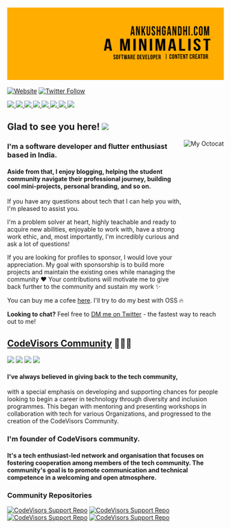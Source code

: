 <p align="center"><a href="https://ankushgandhi.com">
    <img src="https://raw.githubusercontent.com/ankushsinghgandhi/ankushsinghgandhi/master/images/ANKUSHNEW.jpg" />
  </a>

[![Website](https://img.shields.io/website?label=ankushgandhi.com&style=for-the-badge&url=https%3A%2F%2Fcodestackr.com)](https://ankushgandhi.com)
[![Twitter Follow](https://img.shields.io/twitter/follow/ankushsgandhi?color=1DA1F2&logo=twitter&style=for-the-badge)](https://twitter.com/intent/follow?original_referer=https%3A%2F%2Fgithub.com%2FcodeSTACKr&screen_name=ankushsgandhi)
    
   <a href="http://twitter.com/ankushsgandhi">
    <img src="https://img.shields.io/badge/-Twitter-blue?style=flat-square&logo=twitter&logoColor=white" />
  </a>
   <a href="https://www.linkedin.com/in/ankushsinghgandhi/">
    <img src="https://img.shields.io/badge/-LinkedIn-0e76a8?style=flat-square&logo=Linkedin&logoColor=white" />
  </a>
  <a href="https://dev.to/@ankushsinghgandhi">
    <img src="https://img.shields.io/badge/-Dev.to-grey?style=flat-square&logo=dev.to&logoColor=white"/>
  </a>
  <a href="https://stackoverflow.com/users/13790266/ankush-singh-gandhi?tab=profile">
    <img src="https://img.shields.io/badge/-Stackoverflow-orange?style=flat-square&logo=stackoverflow&logoColor=white"/>
  </a>
  <a href="https://leetcode.com/ankushsinghgandhi/">
    <img src="https://img.shields.io/badge/-Leetcode-yellow?style=flat-square&logo=Leetcode&logoColor=white"/>
  </a>
    <a href="https://www.hackerrank.com/ankushsgandhi">
    <img src="https://img.shields.io/badge/-HackerRank-green?style=flat-square&logo=Hackerrank&logoColor=white"/>
  </a>
  <a href="http://www.youtube.com/c/TechXtreme">
    <img src="https://img.shields.io/badge/-Youtube-red?style=flat-square&logo=Youtube&logoColor=white"/>
  </a>
  <a href="https://www.hackerearth.com/@ankushsinghgandhi">
    <img src="https://img.shields.io/badge/-Hackerearth-purple?style=flat-square&logo=Hackerearth&logoColor=white"/>
  </a>

## Glad to see you here! <img src="https://raw.githubusercontent.com/syedareehaquasar/syedareehaquasar/master/gifs/Hi.gif" width="30px">
    
<img align="right" height="350" alt="My Octocat" src="https://user-images.githubusercontent.com/55637484/138565818-67728dce-a634-41e5-bf1f-1f1f7fa28b07.png" />

### I'm a software developer and flutter enthusiast based in India. 
    
#### Aside from that, I enjoy blogging, helping the student community navigate their professional journey, building cool mini-projects, personal branding, and so on.

If you have any questions about tech that I can help you with, I'm pleased to assist you.

I'm a problem solver at heart, highly teachable and ready to acquire new abilities, enjoyable to work with, have a strong work ethic, and, most importantly, I'm incredibly curious and ask a lot of questions!

If you are looking for profiles to sponsor, I would love your appreciation. My goal with sponsorship is to build more projects and maintain the existing ones while managing the community ❤️ Your contributions will motivate me to give back further to the community and sustain my work ✨
    
You can buy me a cofee <a href="https://www.buymeacoffee.com/ankushsingh">here</a>. I'll try to do my best with OSS 🔥
    
<b>Looking to chat?</b> Feel free to [DM me on Twitter](https://twitter.com/intent/follow?original_referer=https%3A%2F%2Fgithub.com%2FcodeSTACKr&screen_name=ankushsgandhi) - the fastest way to reach out to me!
    
## [CodeVisors Community](https://codevisors.github.io) 🧑‍🤝‍🧑
    
<a href="http://twitter.com/ankushsgandhi"><img src="https://img.shields.io/badge/-Twitter-blue?style=flat-square&logo=twitter&logoColor=white" /></a>
<a href="https://discord.gg/47vQN9Z3XB"><img src="https://img.shields.io/badge/-Discord-purple?style=flat-square&logo=Discord&logoColor=white"/></a>
<a href="https://codevisors.substack.com/subscribe"><img src="https://img.shields.io/badge/-NewsLetter-grey?style=flat-square&logo=Substack&logoColor=white"/></a>
<a href="https://github.com/codevisors"><img src="https://img.shields.io/badge/-GitHub-black?style=flat-square&logo=GitHub&logoColor=white"/></a>
    
#### I've always believed in giving back to the tech community, 
with a special emphasis on developing and supporting chances for people looking to begin a career in technology through diversity and inclusion programmes. This began with mentoring and presenting workshops in collaboration with tech for various Organizations, and progressed to the creation of the CodeVisors Community.

### I'm founder of CodeVisors community. 
#### It's a tech enthusiast-led network and organisation that focuses on fostering cooperation among members of the tech community. The community's goal is to promote communication and technical competence in a welcoming and open atmosphere.
    
### Community Repositories

[![CodeVisors Support Repo](https://github-readme-stats.vercel.app/api/pin/?username=codevisors&repo=todo-list-extension)](https://github.com/codevisors/todo-list-extension)
[![CodeVisors Support Repo](https://github-readme-stats.vercel.app/api/pin/?username=codevisors&repo=codevisor-twitter-bot)](https://github.com/codevisors/codevisor-profile-launcher)
[![CodeVisors Support Repo](https://github-readme-stats.vercel.app/api/pin/?username=codevisors&repo=testimonials)](https://github.com/codevisors/testimonials)
[![CodeVisors Support Repo](https://github-readme-stats.vercel.app/api/pin/?username=codevisors&repo=support)](https://github.com/codevisors/support)
